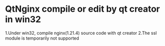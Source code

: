 # QtNginx compile or edit by qt creator in win32
1.Under win32, compile nginx(1.21.4) source code with qt creator
2.The ssl module is temporarily not supported

